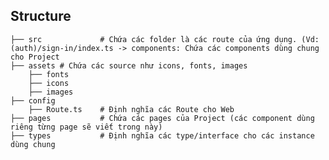 ## Structure

    ├── src             # Chứa các folder là các route của ứng dụng. (Vd: (auth)/sign-in/index.ts -> components: Chứa các components dùng chung cho Project
    ├── assets # Chứa các source như icons, fonts, images
        ├── fonts
        ├── icons  
        ├── images     
    ├── config
        ├── Route.ts    # Định nghĩa các Route cho Web
    ├── pages           # Chứa các pages của Project (các component dùng riêng từng page sẽ viết trong này)
    ├── types           # Định nghĩa các type/interface cho các instance dùng chung